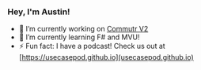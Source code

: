 ### Hey, I'm Austin!

- 🔭 I’m currently working on [Commutr V2](https://github.com/usecasepod/commutr_v2)
- 🌱 I’m currently learning F# and MVU!
- ⚡ Fun fact: I have a podcast! Check us out at [https://usecasepod.github.io](usecasepod.github.io)

